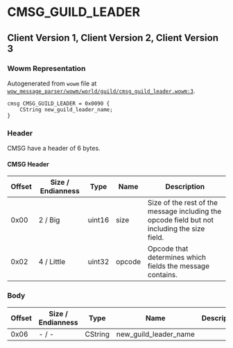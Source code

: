 # CMSG_GUILD_LEADER

## Client Version 1, Client Version 2, Client Version 3

### Wowm Representation

Autogenerated from `wowm` file at [`wow_message_parser/wowm/world/guild/cmsg_guild_leader.wowm:3`](https://github.com/gtker/wow_messages/tree/main/wow_message_parser/wowm/world/guild/cmsg_guild_leader.wowm#L3).
```rust,ignore
cmsg CMSG_GUILD_LEADER = 0x0090 {
    CString new_guild_leader_name;
}
```
### Header

CMSG have a header of 6 bytes.

#### CMSG Header

| Offset | Size / Endianness | Type   | Name   | Description |
| ------ | ----------------- | ------ | ------ | ----------- |
| 0x00   | 2 / Big           | uint16 | size   | Size of the rest of the message including the opcode field but not including the size field.|
| 0x02   | 4 / Little        | uint32 | opcode | Opcode that determines which fields the message contains.|

### Body

| Offset | Size / Endianness | Type | Name | Description | Comment |
| ------ | ----------------- | ---- | ---- | ----------- | ------- |
| 0x06 | - / - | CString | new_guild_leader_name |  |  |

